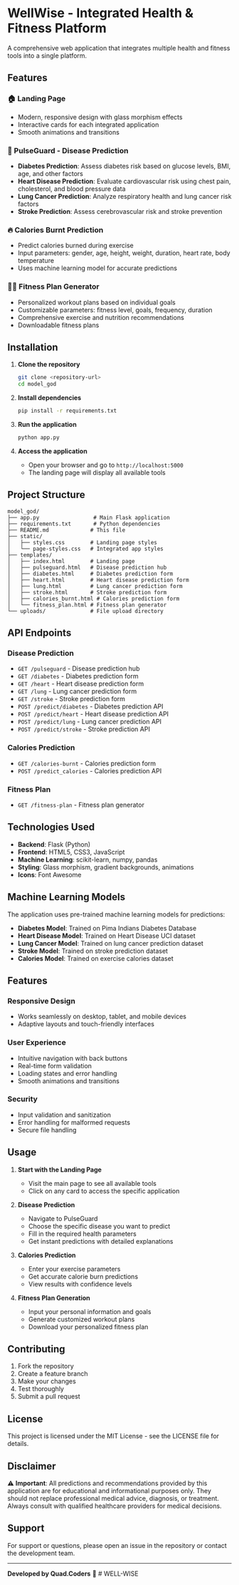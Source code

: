 # WellWise - Integrated Health & Fitness Platform

A comprehensive web application that integrates multiple health and fitness tools into a single platform.

## Features

### 🏠 Landing Page
- Modern, responsive design with glass morphism effects
- Interactive cards for each integrated application
- Smooth animations and transitions

### 💉 PulseGuard - Disease Prediction
- **Diabetes Prediction**: Assess diabetes risk based on glucose levels, BMI, age, and other factors
- **Heart Disease Prediction**: Evaluate cardiovascular risk using chest pain, cholesterol, and blood pressure data
- **Lung Cancer Prediction**: Analyze respiratory health and lung cancer risk factors
- **Stroke Prediction**: Assess cerebrovascular risk and stroke prevention

### 🔥 Calories Burnt Prediction
- Predict calories burned during exercise
- Input parameters: gender, age, height, weight, duration, heart rate, body temperature
- Uses machine learning model for accurate predictions

### 🏃‍♂️ Fitness Plan Generator
- Personalized workout plans based on individual goals
- Customizable parameters: fitness level, goals, frequency, duration
- Comprehensive exercise and nutrition recommendations
- Downloadable fitness plans

## Installation

1. **Clone the repository**
   ```bash
   git clone <repository-url>
   cd model_god
   ```

2. **Install dependencies**
   ```bash
   pip install -r requirements.txt
   ```

3. **Run the application**
   ```bash
   python app.py
   ```

4. **Access the application**
   - Open your browser and go to `http://localhost:5000`
   - The landing page will display all available tools

## Project Structure

```
model_god/
├── app.py                 # Main Flask application
├── requirements.txt       # Python dependencies
├── README.md             # This file
├── static/
│   ├── styles.css        # Landing page styles
│   └── page-styles.css   # Integrated app styles
├── templates/
│   ├── index.html        # Landing page
│   ├── pulseguard.html   # Disease prediction hub
│   ├── diabetes.html     # Diabetes prediction form
│   ├── heart.html        # Heart disease prediction form
│   ├── lung.html         # Lung cancer prediction form
│   ├── stroke.html       # Stroke prediction form
│   ├── calories_burnt.html # Calories prediction form
│   └── fitness_plan.html # Fitness plan generator
└── uploads/              # File upload directory
```

## API Endpoints

### Disease Prediction
- `GET /pulseguard` - Disease prediction hub
- `GET /diabetes` - Diabetes prediction form
- `GET /heart` - Heart disease prediction form
- `GET /lung` - Lung cancer prediction form
- `GET /stroke` - Stroke prediction form
- `POST /predict/diabetes` - Diabetes prediction API
- `POST /predict/heart` - Heart disease prediction API
- `POST /predict/lung` - Lung cancer prediction API
- `POST /predict/stroke` - Stroke prediction API

### Calories Prediction
- `GET /calories-burnt` - Calories prediction form
- `POST /predict_calories` - Calories prediction API

### Fitness Plan
- `GET /fitness-plan` - Fitness plan generator

## Technologies Used

- **Backend**: Flask (Python)
- **Frontend**: HTML5, CSS3, JavaScript
- **Machine Learning**: scikit-learn, numpy, pandas
- **Styling**: Glass morphism, gradient backgrounds, animations
- **Icons**: Font Awesome

## Machine Learning Models

The application uses pre-trained machine learning models for predictions:

- **Diabetes Model**: Trained on Pima Indians Diabetes Database
- **Heart Disease Model**: Trained on Heart Disease UCI dataset
- **Lung Cancer Model**: Trained on lung cancer prediction dataset
- **Stroke Model**: Trained on stroke prediction dataset
- **Calories Model**: Trained on exercise calories dataset

## Features

### Responsive Design
- Works seamlessly on desktop, tablet, and mobile devices
- Adaptive layouts and touch-friendly interfaces

### User Experience
- Intuitive navigation with back buttons
- Real-time form validation
- Loading states and error handling
- Smooth animations and transitions

### Security
- Input validation and sanitization
- Error handling for malformed requests
- Secure file handling

## Usage

1. **Start with the Landing Page**
   - Visit the main page to see all available tools
   - Click on any card to access the specific application

2. **Disease Prediction**
   - Navigate to PulseGuard
   - Choose the specific disease you want to predict
   - Fill in the required health parameters
   - Get instant predictions with detailed explanations

3. **Calories Prediction**
   - Enter your exercise parameters
   - Get accurate calorie burn predictions
   - View results with confidence levels

4. **Fitness Plan Generation**
   - Input your personal information and goals
   - Generate customized workout plans
   - Download your personalized fitness plan

## Contributing

1. Fork the repository
2. Create a feature branch
3. Make your changes
4. Test thoroughly
5. Submit a pull request

## License

This project is licensed under the MIT License - see the LICENSE file for details.

## Disclaimer

⚠️ **Important**: All predictions and recommendations provided by this application are for educational and informational purposes only. They should not replace professional medical advice, diagnosis, or treatment. Always consult with qualified healthcare providers for medical decisions.

## Support

For support or questions, please open an issue in the repository or contact the development team.

---

**Developed by Quad.Coders** 🚀 # WELL-WISE

